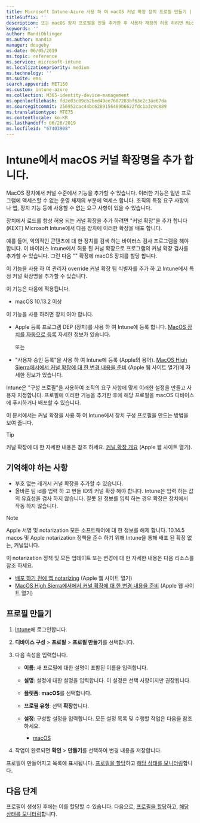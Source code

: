 ```yaml
---
title: Microsoft Intune-Azure 사용 하 여 macOS 커널 확장 장치 프로필 만들기 | Microsoft Docs
titleSuffix: ''
description: 또는 macOS 장치 프로필을 만들 추가한 후 사용자 재정의 허용 하려면 Microsoft Intune에 팀 id 및 번들 및 팀 id를 추가 커널 확장을 구성 합니다.
keywords: ''
author: MandiOhlinger
ms.author: mandia
manager: dougeby
ms.date: 06/05/2019
ms.topic: reference
ms.service: microsoft-intune
ms.localizationpriority: medium
ms.technology: ''
ms.suite: ems
search.appverid: MET150
ms.custom: intune-azure
ms.collection: M365-identity-device-management
ms.openlocfilehash: fd2e03c09cb2bed49ee7607283bf63e2c3ae67da
ms.sourcegitcommit: 256952cac44bc6289156489b6622fdc1a3c9c889
ms.translationtype: MTE75
ms.contentlocale: ko-KR
ms.lasthandoff: 06/26/2019
ms.locfileid: "67403908"
---
```

# <a name="add-macos-kernel-extensions-in-intune"></a>Intune에서 macOS 커널 확장명을 추가 합니다.

MacOS 장치에서 커널 수준에서 기능을 추가할 수 있습니다. 이러한 기능은 일반 프로그램에 액세스할 수 없는 운영 체제의 부분에 액세스 합니다. 조직의 특정 요구 사항이 나 앱, 장치 기능 등에 사용할 수 없는 요구 사항이 있을 수 있습니다. 

장치에서 로드를 항상 허용 되는 커널 확장을 추가 하려면 "커널 확장"을 추가 합니다 (KEXT) Microsoft Intune에서 다음 장치에 이러한 확장을 배포 합니다.

예를 들어, 악의적인 콘텐츠에 대 한 장치를 검색 하는 바이러스 검사 프로그램을 해야 합니다. 이 바이러스 Intune에서 허용 된 커널 확장으로 프로그램의 커널 확장 검사를 추가할 수 있습니다. 그런 다음 "" 확장에 macOS 장치를 할당 합니다.

이 기능을 사용 하 여 관리자 override 커널 확장 팀 식별자를 추가 하 고 Intune에서 특정 커널 확장명을 추가할 수 있습니다.

이 기능은 다음에 적용됩니다.

- macOS 10.13.2 이상

이 기능을 사용 하려면 장치 여야 합니다.

- Apple 등록 프로그램 DEP (장치)를 사용 하 여 Intune에 등록 합니다. [MacOS 장치를 자동으로 등록](device-enrollment-program-enroll-macos.md) 자세한 정보가 있습니다.

  또는

- "사용자 승인 등록"을 사용 하 여 Intune에 등록 (Apple의 용어). [MacOS High Sierra에서에서 커널 확장에 대 한 변경 내용을 준비](https://support.apple.com/en-us/HT208019) (Apple 웹 사이트 열기)에 자세한 정보가 있습니다.

Intune은 "구성 프로필"을 사용하여 조직의 요구 사항에 맞게 이러한 설정을 만들고 사용자 지정합니다. 프로필에 이러한 기능을 추가한 후에 해당 프로필을 macOS 디바이스에 푸시하거나 배포할 수 있습니다.

이 문서에서는 커널 확장을 사용 하 여 Intune에서 장치 구성 프로필을 만드는 방법을 보여 줍니다.

> [!TIP]
> 커널 확장에 대 한 자세한 내용은 참조 하세요. [커널 확장 개요](https://developer.apple.com/library/archive/documentation/Darwin/Conceptual/KernelProgramming/Extend/Extend.html) (Apple 웹 사이트 열기).

## <a name="what-you-need-to-know"></a>기억해야 하는 사항

- 부호 없는 레거시 커널 확장을 추가할 수 있습니다.
- 올바른 팀 id를 입력 하 고 번들 ID의 커널 확장 해야 합니다. Intune은 입력 하는 값의 유효성을 검사 하지 않습니다. 잘못 된 정보를 입력 하는 경우 확장은 장치에서 작동 하지 않습니다.

> [!NOTE]
> Apple 서명 및 notarization 모든 소프트웨어에 대 한 정보를 해제 합니다. 10.14.5 macos 및 Apple notarization 정책을 준수 하기 위해 Intune을 통해 배포 된 확장 없는, 커널입니다.
>
> 이 notarization 정책 및 모든 업데이트 또는 변경에 대 한 자세한 내용은 다음 리소스를 참조 하세요.
>
>  - [배포 하기 전에 앱 notarizing](https://developer.apple.com/documentation/security/notarizing_your_app_before_distribution) (Apple 웹 사이트 열기) 
>  - [MacOS High Sierra에서에서 커널 확장에 대 한 변경 내용을 준비](https://support.apple.com/en-us/HT208019) (Apple 웹 사이트 열기)

## <a name="create-the-profile"></a>프로필 만들기

1. [Intune](https://go.microsoft.com/fwlink/?linkid=2090973)에 로그인합니다.
2. **디바이스 구성** > **프로필** > **프로필 만들기**를 선택합니다.
3. 다음 속성을 입력합니다.

    - **이름**: 새 프로필에 대한 설명이 포함된 이름을 입력합니다.
    - **설명**: 설정에 대한 설명을 입력합니다. 이 설정은 선택 사항이지만 권장됩니다.
    - **플랫폼**: **macOS**를 선택합니다.
    - **프로필 유형**: 선택 **확장**합니다.
    - **설정**: 구성할 설정을 입력합니다. 모든 설정 목록 및 수행할 작업은 다음을 참조하세요.

        - [macOS](kernel-extensions-settings-macos.md)

4. 작업이 완료되면 **확인** > **만들기**를 선택하여 변경 내용을 저장합니다.

프로필이 만들어지고 목록에 표시됩니다. [프로필을 할당](device-profile-assign.md)하고 [해당 상태를 모니터링](device-profile-monitor.md)합니다.

## <a name="next-steps"></a>다음 단계

프로필이 생성된 후에는 이를 할당할 수 있습니다. 다음으로, [프로필을 할당](device-profile-assign.md)하고, [해당 상태를 모니터링](device-profile-monitor.md)합니다.
